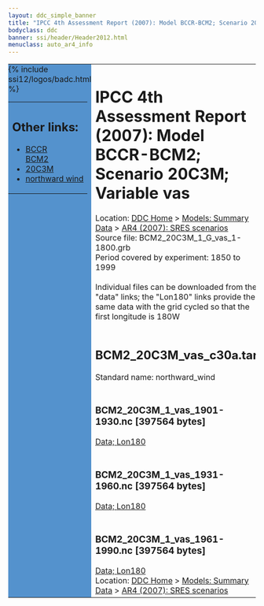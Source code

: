 ```yaml
---
layout: ddc_simple_banner
title: "IPCC 4th Assessment Report (2007): Model BCCR-BCM2; Scenario 20C3M; Variable vas"
bodyclass: ddc
banner: ssi/header/Header2012.html
menuclass: auto_ar4_info
---
```



<table width="100%" border="0" cellspacing="0" cellpadding="0" style="border-collapse: collapse;">
<tr style="margin:0;padding:0;border:0;">
<td style="margin:0;padding:0;border:0;height:1pt;width:150pt;background:#5492CD;" valign="top" >

<div id="lh-col2" class="auto_ar4_info">
<table class="menumain" bgcolor="#5492CD" cellspacing="0" width="100%" border="0">
<tr><td>
<h2> Other links:</h2>
<ul>
<li><a href="/auto/ar4/model-BCCR-BCM2.html">BCCR<br/>BCM2</a></li>
<li><a href="/auto/ar4/scenario-20C3M.html">20C3M</a></li>
<li><a href="/auto/ar4/var-northward_wind.html">northward wind</a></li>
</ul>
</td></tr>
{% include ssi12/logos/badc.html %}
</table>
</div>
</td>
<td><h1>IPCC 4th Assessment Report (2007): Model BCCR-BCM2; Scenario 20C3M; Variable vas</h1>

<!-- Breadcrumb1 -->
<div id="breadcrumb1" align="left">
Location: <a href="/index.html">DDC Home</a> > <a href="/sim/gcm_clim/">Models: Summary Data</a>
> <a href="/sim/gcm_clim/SRES_AR4/index.html">AR4 (2007): SRES scenarios</a>
</div>
<!-- End of Breadcrumb1 -->Source file: BCM2_20C3M_1_G_vas_1-1800.grb
<br/>
Period covered by experiment: 1850 to 1999<br/>
<br/>Individual files can be downloaded from the "data" links; the "Lon180" links provide the same data
         with the grid cycled so that the first longitude is 180W<br/>
<br/><h2>BCM2_20C3M_vas_c30a.tar</h2>
Standard name: northward_wind<br>
<br/><h3>BCM2_20C3M_1_vas_1901-1930.nc [397564 bytes]</h3>
<a href="/cgi-bin/downl/ar4_nc/vas/BCM2_20C3M_1_vas_1901-1930.nc">Data; </a><a href="/cgi-bin/downl/ar4_nc/vas/BCM2_20C3M_1_vas_1901-1930.cyto180.nc"> Lon180</a><br/>
<br/><h3>BCM2_20C3M_1_vas_1931-1960.nc [397564 bytes]</h3>
<a href="/cgi-bin/downl/ar4_nc/vas/BCM2_20C3M_1_vas_1931-1960.nc">Data; </a><a href="/cgi-bin/downl/ar4_nc/vas/BCM2_20C3M_1_vas_1931-1960.cyto180.nc"> Lon180</a><br/>
<br/><h3>BCM2_20C3M_1_vas_1961-1990.nc [397564 bytes]</h3>
<a href="/cgi-bin/downl/ar4_nc/vas/BCM2_20C3M_1_vas_1961-1990.nc">Data; </a><a href="/cgi-bin/downl/ar4_nc/vas/BCM2_20C3M_1_vas_1961-1990.cyto180.nc"> Lon180</a><br/>
<!-- Breadcrumb2 -->
<div id="breadcrumb2" align="left">
Location: <a href="/index.html">DDC Home</a> > <a href="/sim/gcm_clim/">Models: Summary Data</a>
> <a href="/sim/gcm_clim/SRES_AR4/index.html">AR4 (2007): SRES scenarios</a>
</div>
<!-- End of Breadcrumb2 --></td></tr></table>
